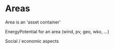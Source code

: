 # Areas

Area is an 'asset container'

EnergyPotential for an area \(wind, pv, geo, wko, ...\)

Social / economic aspects



